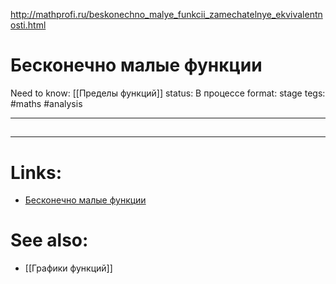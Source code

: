 http://mathprofi.ru/beskonechno_malye_funkcii_zamechatelnye_ekvivalentnosti.html

# Бесконечно малые функции
Need to know: [[Пределы функций]]
status: В процессе
format: stage
tegs: #maths #analysis 

---
## 


---

# Links:
- [Бесконечно малые функции](http://mathprofi.ru/beskonechno_malye_funkcii_zamechatelnye_ekvivalentnosti.html)

# See also:
- [[Графики функций]]

